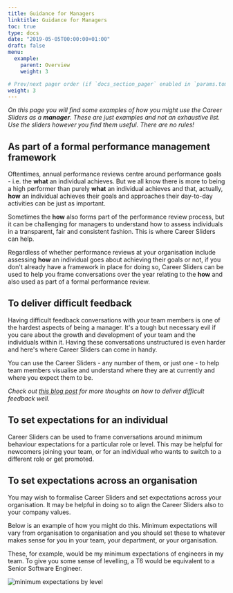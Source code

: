 ```yaml
---
title: Guidance for Managers
linktitle: Guidance for Managers
toc: true
type: docs
date: "2019-05-05T00:00:00+01:00"
draft: false
menu:
  example:
    parent: Overview
    weight: 3

# Prev/next pager order (if `docs_section_pager` enabled in `params.toml`)
weight: 3
---
```


_On this page you will find some examples of how you might use the Career Sliders as a **manager**. These are just examples and not an exhaustive list. Use the sliders however you find them useful. There are no rules!_

## As part of a formal performance management framework

Oftentimes, annual performance reviews centre around performance goals - i.e. the **what** an individual achieves. But we all know there is more to being a high performer than purely **what** an individual achieves and that, actually, **how** an individual achieves their goals and approaches their day-to-day activities can be just as important.

Sometimes the **how** also forms part of the performance review process, but it can be challenging for managers to understand how to assess individuals in a transparent, fair and consistent fashion. This is where Career Sliders can help.

Regardless of whether performance reviews at your organisation include assessing **how** an individual goes about achieving their goals or not, if you don't already have a framework in place for doing so, Career Sliders can be used to help you frame conversations over the year relating to the **how** and also used as part of a formal performance review.

## To deliver difficult feedback

Having difficult feedback conversations with your team members is one of the hardest aspects of being a manager. It's a tough but necessary evil if you care about the growth and development of your team and the individuals within it. Having these conversations unstructured is even harder and here's where Career Sliders can come in handy.

You can use the Career Sliders - any number of them, or just one - to help team members visualise and understand where they are at currently and where you expect them to be.

*Check out [this blog post](../../../post/delivering-difficult-feedback) for more thoughts on how to deliver difficult feedback well.*

## To set expectations for an individual

Career Sliders can be used to frame conversations around minimum behaviour expectations for a particular role or level. This may be helpful for newcomers joining your team, or for an individual who wants to switch to a different role or get promoted.

## To set expectations across an organisation

You may wish to formalise Career Sliders and set expectations across your organisation. It may be helpful in doing so to align the Career Sliders also to your company values.

Below is an example of how you might do this. Minimum expectations will vary from organisation to organisation and you should set these to whatever makes sense for you in your team, your department, or your organisation.

These, for example, would be my minimum expectations of engineers in my team. To give you some sense of levelling, a T6 would be equivalent to a Senior Software Engineer.

![minimum expectations by level](../expectations.svg)
